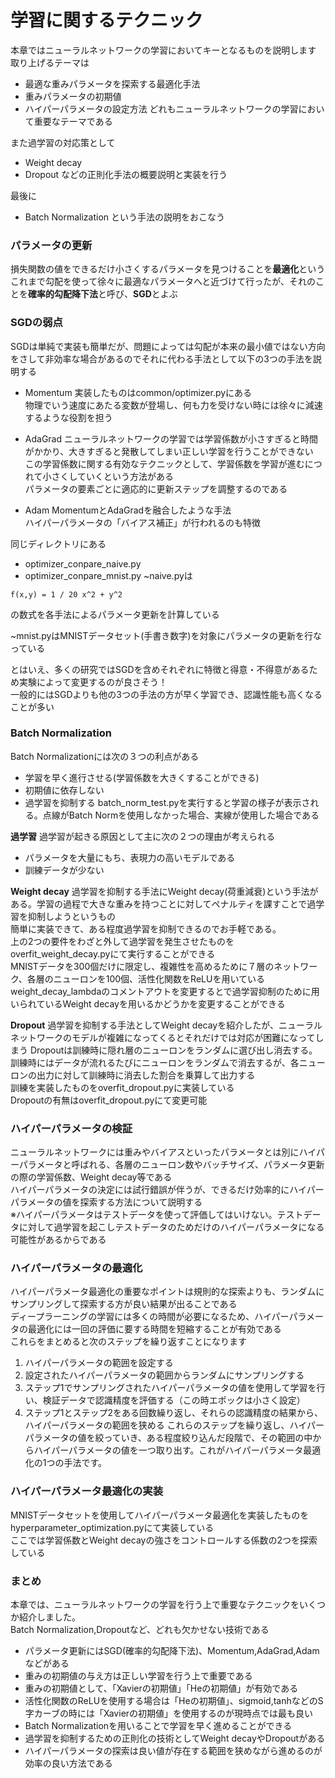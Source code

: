 # 学習に関するテクニック
本章ではニューラルネットワークの学習においてキーとなるものを説明します  
取り上げるテーマは
- 最適な重みパラメータを探索する最適化手法
- 重みパラメータの初期値
- ハイパーパラメータの設定方法
どれもニューラルネットワークの学習において重要なテーマである  

また過学習の対応策として
- Weight decay
- Dropout
などの正則化手法の概要説明と実装を行う

最後に
- Batch Normalization
という手法の説明をおこなう

### パラメータの更新
損失関数の値をできるだけ小さくするパラメータを見つけることを**最適化**という  
これまで勾配を使って徐々に最適なパラメータへと近づけて行ったが、それのことを**確率的勾配降下法**と呼び、**SGD**とよぶ  

### SGDの弱点
SGDは単純で実装も簡単だが、問題によっては勾配が本来の最小値ではない方向をさして非効率な場合があるのでそれに代わる手法として以下の3つの手法を説明する
- Momentum
実装したものはcommon/optimizer.pyにある  
物理でいう速度にあたる変数が登場し、何も力を受けない時には徐々に減速するような役割を担う  

- AdaGrad
ニューラルネットワークの学習では学習係数が小さすぎると時間がかかり、大きすぎると発散してしまい正しい学習を行うことができない  
この学習係数に関する有効なテクニックとして、学習係数を学習が進むにつれて小さくしていくという方法がある  
パラメータの要素ごとに適応的に更新ステップを調整するのである  

- Adam
MomentumとAdaGradを融合したような手法  
ハイパーパラメータの「バイアス補正」が行われるのも特徴  

同じディレクトリにある
- optimizer_conpare_naive.py
- optimizer_conpare_mnist.py
~naive.pyは
```
f(x,y) = 1 / 20 x^2 + y^2
```
の数式を各手法によるパラメータ更新を計算している  

~mnist.pyはMNISTデータセット(手書き数字)を対象にパラメータの更新を行なっている  


とはいえ、多くの研究ではSGDを含めそれぞれに特徴と得意・不得意があるため実験によって変更するのが良さそう！  
一般的にはSGDよりも他の3つの手法の方が早く学習でき、認識性能も高くなることが多い  

### Batch Normalization
Batch Normalizationには次の３つの利点がある
- 学習を早く進行させる(学習係数を大きくすることができる)
- 初期値に依存しない
- 過学習を抑制する
batch_norm_test.pyを実行すると学習の様子が表示される。点線がBatch Normを使用しなかった場合、実線が使用した場合である  

**過学習**
過学習が起きる原因として主に次の２つの理由が考えられる
- パラメータを大量にもち、表現力の高いモデルである
- 訓練データが少ない

**Weight decay**
過学習を抑制する手法にWeight decay(荷重減衰)という手法がある。学習の過程で大きな重みを持つことに対してペナルティを課すことで過学習を抑制しようというもの  
簡単に実装できて、ある程度過学習を抑制できるのでお手軽である。  
上の2つの要件をわざと外して過学習を発生させたものをoverfit_weight_decay.pyにて実行することができる  
MNISTデータを300個だけに限定し、複雑性を高めるために７層のネットワーク、各層のニューロンを100個、活性化関数をReLUを用いている  
weight_decay_lambdaのコメントアウトを変更するとで過学習抑制のために用いられているWeight decayを用いるかどうかを変更することができる

**Dropout**
過学習を抑制する手法としてWeight decayを紹介したが、ニューラルネットワークのモデルが複雑になってくるとそれだけでは対応が困難になってしまう
Dropoutは訓練時に隠れ層のニューロンをランダムに選び出し消去する。訓練時にはデータが流れるたびにニューロンをランダムで消去するが、各ニューロンの出力に対して訓練時に消去した割合を乗算して出力する  
訓練を実装したものをoverfit_dropout.pyに実装している  
Dropoutの有無はoverfit_dropout.pyにて変更可能  

### ハイパーパラメータの検証
ニューラルネットワークには重みやバイアスといったパラメータとは別にハイパーパラメータと呼ばれる、各層のニューロン数やバッチサイズ、パラメータ更新の際の学習係数、Weight decay等である  
ハイパーパラメータの決定には試行錯誤が伴うが、できるだけ効率的にハイパーパラメータの値を探索する方法について説明する  
※ハイパーパラメータはテストデータを使って評価してはいけない。テストデータに対して過学習を起こしテストデータのためだけのハイパーパラメータになる可能性があるからである  

### ハイパーパラメータの最適化
ハイパーパラメータ最適化の重要なポイントは規則的な探索よりも、ランダムにサンプリングして探索する方が良い結果が出ることである  
ディープラーニングの学習には多くの時間が必要になるため、ハイパーパラメータの最適化には一回の評価に要する時間を短縮することが有効である  
これらをまとめると次のステップを繰り返すことになります
1. ハイパーパラメータの範囲を設定する
1. 設定されたハイパーパラメータの範囲からランダムにサンプリングする
1. ステップ1でサンプリングされたハイパーパラメータの値を使用して学習を行い、検証データで認識精度を評価する（この時エポックは小さく設定）
1. ステップ1とステップ2をある回数繰り返し、それらの認識精度の結果から、ハイパーパラメータの範囲を狭める
これらのステップを繰り返し、ハイパーパラメータの値を絞っていき、ある程度絞り込んだ段階で、その範囲の中からハイパーパラメータの値を一つ取り出す。これがハイパーパラメータ最適化の1つの手法です。  

### ハイパーパラメータ最適化の実装
MNISTデータセットを使用してハイパーパラメータ最適化を実装したものをhyperparameter_optimization.pyにて実装している  
ここでは学習係数とWeight decayの強さをコントロールする係数の2つを探索している  

### まとめ
本章では、ニューラルネットワークの学習を行う上で重要なテクニックをいくつか紹介しました。  
Batch Normalization,Dropoutなど、どれも欠かせない技術である
- パラメータ更新にはSGD(確率的勾配降下法)、Momentum,AdaGrad,Adamなどがある
- 重みの初期値の与え方は正しい学習を行う上で重要である
- 重みの初期値として、「Xavierの初期値」「Heの初期値」が有効である
- 活性化関数のReLUを使用する場合は「Heの初期値」、sigmoid,tanhなどのS字カーブの時には「Xavierの初期値」を使用するのが現時点では最も良い
- Batch Normalizationを用いることで学習を早く進めることができる
- 過学習を抑制するための正則化の技術としてWeight decayやDropoutがある
- ハイパーパラメータの探索は良い値が存在する範囲を狭めながら進めるのが効率の良い方法である
